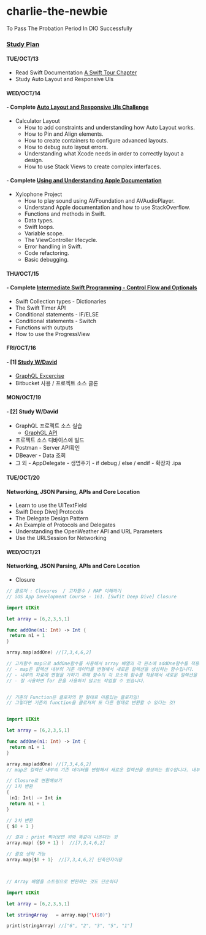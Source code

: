 # charlie-the-newbie
To Pass The Probation Period In DIO Successfully

### [Study Plan](https://docs.google.com/spreadsheets/d/1OiMI20YU3SO3J-jK_Y4sGAnmJlLcJ1MHZHjkAW9a99g/edit#gid=0)

#### TUE/OCT/13
- Read Swift Documentation [A Swift Tour Chapter](https://docs.swift.org/swift-book/GuidedTour/GuidedTour.html)
- Study Auto Layout and Responsive UIs

#### WED/OCT/14
#### - Complete [Auto Layout and Responsive UIs Challenge](https://github.com/iluvdadong/charlie-the-newbie/tree/master/Calculator-Layout-iOS13-master)
  - Calculator Layout
    - How to add constraints and understanding how Auto Layout works.
    - How to Pin and Align elements.
    - How to create containers to configure advanced layouts.
    - How to debug auto layout errors.
    - Understanding what Xcode needs in order to correctly layout a design.
    - How to use Stack Views to create complex interfaces.
            
#### - Complete [Using and Understanding Apple Documentation](https://github.com/iluvdadong/charlie-the-newbie/tree/master/Xylophone-iOS13-masterr)
  - Xylophone Project
     - How to play sound using AVFoundation and AVAudioPlayer.
     - Understand Apple documentation and how to use StackOverflow.
     - Functions and methods in Swift.
     - Data types.
     - Swift loops.
     - Variable scope.
     - The ViewController lifecycle.
     - Error handling in Swift.
     - Code refactoring.
     - Basic debugging.

#### THU/OCT/15
#### - Complete [Intermediate Swift Programming - Control Flow and Optionals](https://github.com/iluvdadong/charlie-the-newbie/tree/master/EggTimer-iOS13-master)
   - Swift Collection types - Dictionaries
   - The Swift Timer API
   - Conditional statements - IF/ELSE
   - Conditional statements - Switch
   - Functions with outputs
   - How to use the ProgressView
    
#### FRI/OCT/16
#### - [1] [Study W/David](https://app.slack.com/docs/TM8RYJG4T/F01CMSAEA02)
   - [GraphQL Excercise](https://github.com/iluvdadong/charlie-the-newbie/tree/master/movieql)
   - Bitbucket 사용 / 프로젝트 소스 클론
   
   
#### MON/OCT/19
#### - [2] Study W/David
   - GraphQL 프로젝트 소스 실습
     - [GraphGL API](https://velog.io/@ckstn0777/GraphQL-API-%EB%A7%8C%EB%93%A4%EA%B8%B0-12)
   - 프로젝트 소스 디바이스에 빌드
   - Postman - Server API확인
   - DBeaver - Data 조회
   - 그 외
    - AppDelegate
    - 생명주기
    - if debug / else / endif
    - 확장자 .ipa

#### TUE/OCT/20
#### Networking, JSON Parsing, APIs and Core Location
   - Learn to use the UITextField
   - Swift Deep Dive] Protocols
   - The Delegate Design Pattern
   - An Example of Protocols and Delegates
   - Understanding the OpenWeather API and URL Parameters
   - Use the URLSession for Networking

#### WED/OCT/21
#### Networking, JSON Parsing, APIs and Core Location
   - Closure
   ```swift
// 클로저 : Closures  / 고차함수 / MAP 이해하기
// iOS App Development Course - 161. [Swfit Deep Dive] Closure

import UIKit

let array = [6,2,3,5,1]

func addOne(n1: Int) -> Int {
    return n1 + 1
}

array.map(addOne) //[7,3,4,6,2]

// 고차함수 map으로 addOne함수를 사용해서 array 배열의 각 원소에 addOne함수를 적용시켜서 기존에 있던  array의 원소를 인자로 넣고 거기에 1을 더해서 반환하는 작업을 한 것임
// - map은 컬렉션 내부의 기존 데이터를 변형해서 새로운 컬렉션을 생성하는 함수입니다.
// - 내부의 자료에 변형을 가하기 위해 함수의 각 요소에 함수를 적용해서 새로운 컬렉션을 만들어줍니다.
// - 잘 사용하면 for 문을 사용하지 않고도 작업할 수 있습니다.
 

// 기존의 Function은 클로저의 한 형태로 이름있는 클로저임!
// 그렇다면 기존의 function을 클로저의 또 다른 형태로 변환할 수 있다는 것!
 

import UIKit

let array = [6,2,3,5,1]

func addOne(n1: Int) -> Int {
    return n1 + 1
}

array.map(addOne) //[7,3,4,6,2]
// map은 컬렉션 내부의 기존 데이터를 변형해서 새로운 컬렉션을 생성하는 함수입니다. 내부의 자료에 변형을 가하기 위해 함수의 각 요소에 함수를 적용해서 새로운 컬렉션을 만들어줍니다. 잘 사용하면 for 문을 사용하지 않고도 작업할 수 있습니다.

// Closure로 변환해보기
// 1차 변환
{
    (n1: Int) -> Int in
    return n1 + 1
}

// 2차 변환
{ $0 + 1 }

// 결과 : print 찍어보면 위와 똑같이 나온다는 것
array.map( {$0 + 1} )  //[7,3,4,6,2]

// 괄호 생략 가능
array.map{$0 + 1}  //[7,3,4,6,2] 단축인자이용
 


// Array 배열을 스트링으로 변환하는 것도 단순하다

import UIKit

let array = [6,2,3,5,1]

let stringArray   = array.map{"\($0)"}

print(stringArray) //["6", "2", "3", "5", "1"]
 
  ``` 
